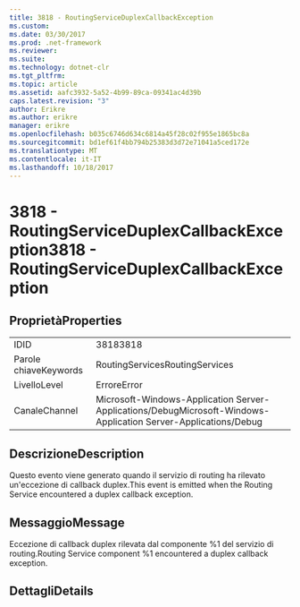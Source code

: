 ```yaml
---
title: 3818 - RoutingServiceDuplexCallbackException
ms.custom: 
ms.date: 03/30/2017
ms.prod: .net-framework
ms.reviewer: 
ms.suite: 
ms.technology: dotnet-clr
ms.tgt_pltfrm: 
ms.topic: article
ms.assetid: aafc3932-5a52-4b99-89ca-09341ac4d39b
caps.latest.revision: "3"
author: Erikre
ms.author: erikre
manager: erikre
ms.openlocfilehash: b035c6746d634c6814a45f28c02f955e1865bc8a
ms.sourcegitcommit: bd1ef61f4bb794b25383d3d72e71041a5ced172e
ms.translationtype: MT
ms.contentlocale: it-IT
ms.lasthandoff: 10/18/2017
---
```

# <a name="3818---routingserviceduplexcallbackexception"></a><span data-ttu-id="58dab-102">3818 - RoutingServiceDuplexCallbackException</span><span class="sxs-lookup"><span data-stu-id="58dab-102">3818 - RoutingServiceDuplexCallbackException</span></span>
## <a name="properties"></a><span data-ttu-id="58dab-103">Proprietà</span><span class="sxs-lookup"><span data-stu-id="58dab-103">Properties</span></span>  
  
|||  
|-|-|  
|<span data-ttu-id="58dab-104">ID</span><span class="sxs-lookup"><span data-stu-id="58dab-104">ID</span></span>|<span data-ttu-id="58dab-105">3818</span><span class="sxs-lookup"><span data-stu-id="58dab-105">3818</span></span>|  
|<span data-ttu-id="58dab-106">Parole chiave</span><span class="sxs-lookup"><span data-stu-id="58dab-106">Keywords</span></span>|<span data-ttu-id="58dab-107">RoutingServices</span><span class="sxs-lookup"><span data-stu-id="58dab-107">RoutingServices</span></span>|  
|<span data-ttu-id="58dab-108">Livello</span><span class="sxs-lookup"><span data-stu-id="58dab-108">Level</span></span>|<span data-ttu-id="58dab-109">Errore</span><span class="sxs-lookup"><span data-stu-id="58dab-109">Error</span></span>|  
|<span data-ttu-id="58dab-110">Canale</span><span class="sxs-lookup"><span data-stu-id="58dab-110">Channel</span></span>|<span data-ttu-id="58dab-111">Microsoft-Windows-Application Server-Applications/Debug</span><span class="sxs-lookup"><span data-stu-id="58dab-111">Microsoft-Windows-Application Server-Applications/Debug</span></span>|  
  
## <a name="description"></a><span data-ttu-id="58dab-112">Descrizione</span><span class="sxs-lookup"><span data-stu-id="58dab-112">Description</span></span>  
 <span data-ttu-id="58dab-113">Questo evento viene generato quando il servizio di routing ha rilevato un'eccezione di callback duplex.</span><span class="sxs-lookup"><span data-stu-id="58dab-113">This event is emitted when the Routing Service encountered a duplex callback exception.</span></span>  
  
## <a name="message"></a><span data-ttu-id="58dab-114">Messaggio</span><span class="sxs-lookup"><span data-stu-id="58dab-114">Message</span></span>  
 <span data-ttu-id="58dab-115">Eccezione di callback duplex rilevata dal componente %1 del servizio di routing.</span><span class="sxs-lookup"><span data-stu-id="58dab-115">Routing Service component %1 encountered a duplex callback exception.</span></span>  
  
## <a name="details"></a><span data-ttu-id="58dab-116">Dettagli</span><span class="sxs-lookup"><span data-stu-id="58dab-116">Details</span></span>

